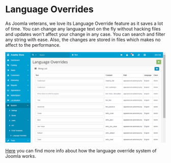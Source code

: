 Language Overrides
==================

As Joomla veterans, we love its Language Override feature as it saves a lot of time. You can change any language text on the fly without hacking files and updates won't affect your change in any case. You can search and filter any string with ease. Also, the changes are stored in files which makes no affect to the performance.

![language overrides backend](_images/language-overrides.png)

[Here](http://www.optimumtheme.com/blog/joomla-language-override-feature.html) you can find more info about how the language override system of Joomla works.
